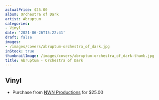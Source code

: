 ```yaml
---
actualPrice: $25.00
album: Orchestra of Dark
artist: Abruptum
categories:
- Vinyl
date: '2021-06-26T15:22:41'
draft: false
images:
- /images/covers/abruptum-orchestra_of_dark.jpg
inStock: true
thumbnailImage: /images/covers/abruptum-orchestra_of_dark-thumb.jpg
title: Abruptum - Orchestra of Dark
---
```


## Vinyl
* Purchase from [NWN Productions](http://shop.nwnprod.com/index.php?route=product/product&path=75&product_id=14463&sort=pd.name&order=ASC) for $25.00
